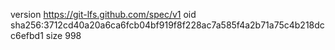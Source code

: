 version https://git-lfs.github.com/spec/v1
oid sha256:3712cd40a20a6ca6fcb04bf919f8f228ac7a585f4a2b71a75c4b218dcc6efbd1
size 998
